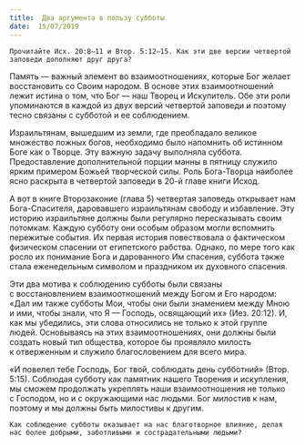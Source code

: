 ```yaml
---
title:  Два аргумента в пользу субботы
date:  15/07/2019
---
```


`Прочитайте Исх. 20:8–11 и Втор. 5:12–15. Как эти две версии четвертой заповеди дополняют друг друга?`

Память — важный элемент во взаимоотношениях, которые Бог желает восстановить со Своим народом. В основе этих взаимоотношений лежит истина о том, что Бог — наш Творец и Искупитель. Обе эти роли упоминаются в каждой из двух версий четвертой заповеди и поэтому тесно связаны с субботой и ее соблюдением.

Израильтянам, вышедшим из земли, где преобладало великое множество ложных богов, необходимо было напомнить об истинном Боге как о Творце. Эту важную задачу выполняла суббота. Предоставление дополнительной порции манны в пятницу служило ярким примером Божьей творческой силы. Роль Бога-Творца наиболее ясно раскрыта в четвертой заповеди в 20-й главе книги Исход.

А вот в книге Второзаконие (глава 5) четвертая заповедь открывает нам Бога-Спасителя, даровавшего израильтянам свободу и избавление. Эту историю израильтяне должны были регулярно пересказывать своим потомкам. Каждую субботу они особым образом могли вспомнить пережитые события. Их первая история повествовала о фактическом физическом спасении от египетского рабства. Однако, по мере того как росло их понимание Бога и дарованного Им спасения, суббота также стала еженедельным символом и праздником их духовного спасения.

Эти два мотива к соблюдению субботы были связаны с восстановлением взаимоотношений между Богом и Его народом: «Дал им также субботы Мои, чтобы они были знамением между Мною и ими, чтобы знали, что Я — Господь, освящающий их» (Иез. 20:12). И, как мы убедились, эти слова относились не только к этой группе людей. Основываясь на этих взаимоотношениях, они должны были создать новый тип общества, которое бы проявляло милость к отверженным и служило благословением для всего мира.

«И повелел тебе Господь, Бог твой, соблюдать день субботний» (Втор. 5:15). Соблюдая субботу как памятник нашего Творения и искупления, мы сможем продолжать укреплять наши взаимоотношения не только с Господом, но и с окружающими нас людьми. Бог милостив к нам, поэтому и мы должны быть милостивы к другим.

`Как соблюдение субботы оказывает на нас благотворное влияние, делая нас более добрыми, заботливыми и сострадательными людьми?`